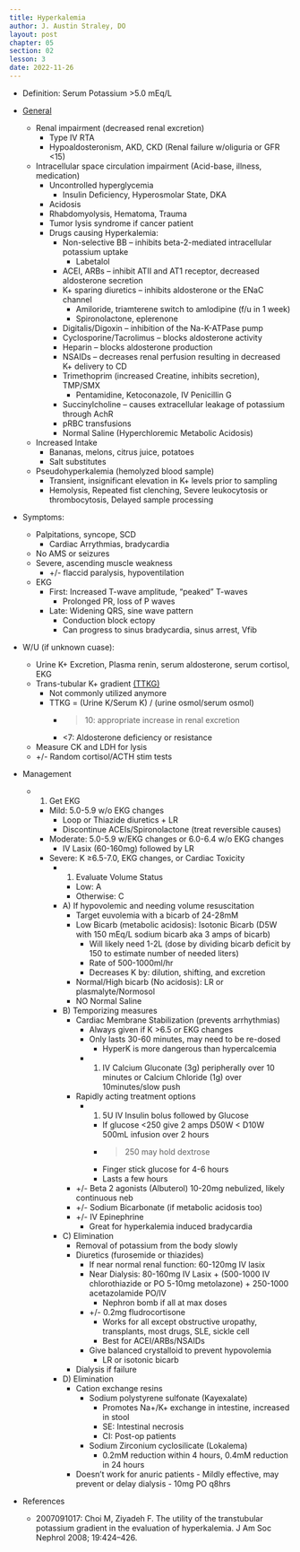 ```yaml
---
title: Hyperkalemia
author: J. Austin Straley, DO
layout: post
chapter: 05
section: 02
lesson: 3
date: 2022-11-26
---
```


<html>
    <meta charset="UTF-8">
    <meta name="viewport" content="width=device-width, initial-scale=1">
    <link href="{{site.baseurl}}/assets/grid/bootstrap-grid.min.css" rel="stylesheet">
    <link href="{{site.baseurl}}/assets/grid/grid.css" rel="stylesheet">
    <link rel="stylesheet" href="{{site.baseurl}}/assets/gitbook/gitbook-plugin-fontsettings/website.css">
    <link rel="stylesheet" href="{{site.baseurl}}/assets/gitbook/gitbook-plugin-search-pro/search.css">
    <link rel="stylesheet" href="{{site.baseurl}}/assets/gitbook/gitbook-plugin-back-to-top-button/plugin.css">
    <link rel="stylesheet" href="{{site.baseurl}}/assets/gitbook/style.css">
    <link rel="stylesheet" href="{{site.baseurl}}/assets/gitbook/rouge/{{ site.syntax_highlighter_style | default: 'colorful' }}.css">
    <meta name="HandheldFriendly" content="true"/>
    <meta name="viewport" content="width=device-width, initial-scale=1, user-scalable=no">
    <meta name="apple-mobile-web-app-capable" content="yes">
    <meta name="apple-mobile-web-app-status-bar-style" content="black">
    <link rel="apple-touch-icon-precomposed" sizes="152x152" href="{{site.baseurl}}/assets/gitbook/images/apple-touch-icon-precomposed-152.png">
    <link rel="shortcut icon" href="{{site.baseurl}}/{{site.favicon_path}}" type="image/x-icon">
    <style>
        .p {
            color: #B8B8B8;
        }
        .p1 {
            color
        }
    </style>
</html>

-   Definition: Serum Potassium >5.0 mEq/L
-	[General][3]
    -	Renal impairment (decreased renal excretion)
        -	Type IV RTA
        -	Hypoaldosteronism, AKD, CKD (Renal failure w/oliguria or GFR <15)
    -   Intracellular space circulation impairment (Acid-base, illness, medication)
        -	Uncontrolled hyperglycemia
            -	Insulin Deficiency, Hyperosmolar State, DKA
        -	Acidosis
        -	Rhabdomyolysis, Hematoma, Trauma
        -	Tumor lysis syndrome if cancer patient
        -	Drugs causing Hyperkalemia: 
            -	Non-selective BB – inhibits beta-2-mediated intracellular potassium uptake
                -	Labetalol
            -	ACEI, ARBs – inhibit ATII and AT1 receptor, decreased aldosterone secretion
            -	K+ sparing diuretics – inhibits aldosterone or the ENaC channel
                -	Amiloride, triamterene switch to amlodipine (f/u in 1 week)
                -	Spironolactone, eplerenone
            -	Digitalis/Digoxin – inhibition of the Na-K-ATPase pump
            -	Cyclosporine/Tacrolimus – blocks aldosterone activity
            -	Heparin – blocks aldosterone production
            -	NSAIDs – decreases renal perfusion resulting in decreased K+ delivery to CD
            -	Trimethoprim (increased Creatine, inhibits secretion), TMP/SMX
                -	Pentamidine, Ketoconazole, IV Penicillin G
            -	Succinylcholine – causes extracellular leakage of potassium through AchR
            -	pRBC transfusions
            -	Normal Saline (Hyperchloremic Metabolic Acidosis)
    -   Increased Intake
        -   Bananas, melons, citrus juice, potatoes
        -	Salt substitutes
    -	Pseudohyperkalemia (hemolyzed blood sample)
        -	Transient, insignificant elevation in K+ levels prior to sampling
        -	Hemolysis, Repeated fist clenching, Severe leukocytosis or thrombocytosis, Delayed sample processing
-	Symptoms:
    -	Palpitations, syncope, SCD
        -	Cardiac Arrythmias, bradycardia
    -	No AMS or seizures
    -	Severe, ascending muscle weakness
        -	+/- flaccid paralysis, hypoventilation
    -	EKG
        -	First: Increased T-wave amplitude, “peaked” T-waves
            -	Prolonged PR, loss of P waves
        -	Late: Widening QRS, sine wave pattern
            -	Conduction block ectopy
            -	Can progress to sinus bradycardia, sinus arrest, Vfib
-	W/U (if unknown cuase): 
    -   Urine K+ Excretion, Plasma renin, serum aldosterone, serum cortisol, EKG
    -	Trans-tubular K+ gradient [(TTKG)][1]
        -   Not commonly utilized anymore
        -	TTKG = (Urine K/Serum K) / (urine osmol/serum osmol)
            -	>10: appropriate increase in renal excretion
            -	<7: Aldosterone deficiency or resistance
    -	Measure CK and LDH for lysis
    -	+/- Random cortisol/ACTH stim tests
-	Management
    -	1) Get EKG
        -	Mild: 5.0-5.9 w/o EKG changes
            -	Loop or Thiazide diuretics + LR
            -	Discontinue ACEIs/Spironolactone (treat reversible causes)
        -	Moderate: 5.0-5.9 w/EKG changes or 6.0-6.4 w/o EKG changes
            -	IV Lasix (60-160mg) followed by LR
        -	Severe: K ≥6.5-7.0, EKG changes, or Cardiac Toxicity
            -	1) Evaluate Volume Status
                -	Low: A
                -	Otherwise: C
            -	A) If hypovolemic and needing volume resuscitation
                -	Target euvolemia with a bicarb of 24-28mM
                -	Low Bicarb (metabolic acidosis): Isotonic Bicarb (D5W with 150 mEq/L sodium bicarb aka 3 amps of bicarb)
                    -	Will likely need 1-2L (dose by dividing bicarb deficit by 150 to estimate number of needed liters)
                    -	Rate of 500-1000ml/hr
                    -	Decreases K by: dilution, shifting, and excretion
                -	Normal/High bicarb (No acidosis): LR or plasmalyte/Normosol
                -	NO Normal Saline
            -	B) Temporizing measures
                -	Cardiac Membrane Stabilization (prevents arrhythmias)
                    -	Always given if K >6.5 or EKG changes
                    -	Only lasts 30-60 minutes, may need to be re-dosed
                        -	HyperK is more dangerous than hypercalcemia
                    -	1) IV Calcium Gluconate (3g) peripherally over 10 minutes or Calcium Chloride (1g) over 10minutes/slow push
                -	Rapidly acting treatment options
                    -	1) 5U IV Insulin bolus followed by Glucose 
                        -	If glucose <250 give 2 amps D50W < D10W 500mL infusion over 2 hours
                        -	>250 may hold dextrose
                        -	Finger stick glucose for 4-6 hours
                        -	Lasts a few hours
                -	+/- Beta 2 agonists (Albuterol) 10-20mg nebulized, likely continuous neb
                -	+/- Sodium Bicarbonate (if metabolic acidosis too)
                -	+/- IV Epinephrine
                    -	Great for hyperkalemia induced bradycardia
            -	C) Elimination
                -	Removal of potassium from the body slowly
                -	Diuretics (furosemide or thiazides)
                    -	If near normal renal function: 60-120mg IV lasix
                    -	Near Dialysis: 80-160mg IV Lasix + (500-1000 IV chlorothiazide or PO 5-10mg metolazone) + 250-1000 acetazolamide PO/IV
                        -	Nephron bomb if all at max doses
                    -	+/- 0.2mg fludrocortisone
                        -	Works for all except obstructive uropathy, transplants, most drugs, SLE, sickle cell
                        -	Best for ACEI/ARBs/NSAIDs
                    -	Give balanced crystalloid to prevent hypovolemia
                        -	LR or isotonic bicarb
                -	Dialysis if failure
            -	D) Elimination
                -	Cation exchange resins 
                    -	Sodium polystyrene sulfonate (Kayexalate)
                        -	Promotes Na+/K+ exchange in intestine, increased in stool
                        -	SE: Intestinal necrosis
                        -	CI: Post-op patients
                    -	Sodium Zirconium cyclosilicate (Lokalema)
                        -	0.2mM reduction within 4 hours, 0.4mM reduction in 24 hours
                -	Doesn’t work for anuric patients
                        -	Mildly effective, may prevent or delay dialysis
                        -	10mg PO q8hrs

- References
    - 2007091017: Choi M, Ziyadeh F. The utility of the transtubular potassium gradient in the evaluation of hyperkalemia. J Am Soc Nephrol 2008; 19:424–426.

[1]: https://www.mdcalc.com/calc/3944/transtubular-potassium-gradient-ttkg
[2]: https://doi.org/10.1681/ASN.2007091017
[3]: https://doi.org/10.3949/ccjm.84a.17056